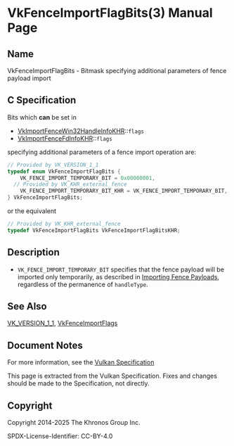 # VkFenceImportFlagBits(3) Manual Page

## Name

VkFenceImportFlagBits - Bitmask specifying additional parameters of fence payload import



## [](#_c_specification)C Specification

Bits which **can** be set in

- [VkImportFenceWin32HandleInfoKHR](https://registry.khronos.org/vulkan/specs/latest/man/html/VkImportFenceWin32HandleInfoKHR.html)::`flags`
- [VkImportFenceFdInfoKHR](https://registry.khronos.org/vulkan/specs/latest/man/html/VkImportFenceFdInfoKHR.html)::`flags`

specifying additional parameters of a fence import operation are:

```c++
// Provided by VK_VERSION_1_1
typedef enum VkFenceImportFlagBits {
    VK_FENCE_IMPORT_TEMPORARY_BIT = 0x00000001,
  // Provided by VK_KHR_external_fence
    VK_FENCE_IMPORT_TEMPORARY_BIT_KHR = VK_FENCE_IMPORT_TEMPORARY_BIT,
} VkFenceImportFlagBits;
```

or the equivalent

```c++
// Provided by VK_KHR_external_fence
typedef VkFenceImportFlagBits VkFenceImportFlagBitsKHR;
```

## [](#_description)Description

- `VK_FENCE_IMPORT_TEMPORARY_BIT` specifies that the fence payload will be imported only temporarily, as described in [Importing Fence Payloads](https://registry.khronos.org/vulkan/specs/latest/html/vkspec.html#synchronization-fences-importing), regardless of the permanence of `handleType`.

## [](#_see_also)See Also

[VK\_VERSION\_1\_1](https://registry.khronos.org/vulkan/specs/latest/man/html/VK_VERSION_1_1.html), [VkFenceImportFlags](https://registry.khronos.org/vulkan/specs/latest/man/html/VkFenceImportFlags.html)

## [](#_document_notes)Document Notes

For more information, see the [Vulkan Specification](https://registry.khronos.org/vulkan/specs/latest/html/vkspec.html#VkFenceImportFlagBits)

This page is extracted from the Vulkan Specification. Fixes and changes should be made to the Specification, not directly.

## [](#_copyright)Copyright

Copyright 2014-2025 The Khronos Group Inc.

SPDX-License-Identifier: CC-BY-4.0